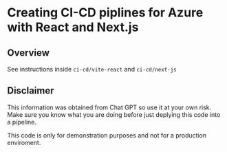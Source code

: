 # Creating CI-CD piplines for Azure with React and Next.js

## Overview

See instructions inside `ci-cd/vite-react` and `ci-cd/next-js`

## Disclaimer

This information was obtained from Chat GPT so use it at your own risk. Make sure you know what you are doing before just deplying this code into a pipeline.

This code is only for demonstration purposes and not for a production enviroment.
